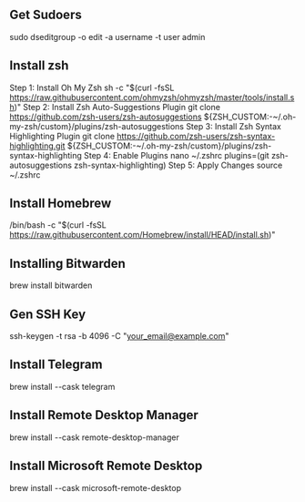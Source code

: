 ## Get Sudoers 
sudo dseditgroup -o edit -a username -t user admin

## Install zsh
Step 1: Install Oh My Zsh
sh -c "$(curl -fsSL https://raw.githubusercontent.com/ohmyzsh/ohmyzsh/master/tools/install.sh)"
Step 2: Install Zsh Auto-Suggestions Plugin
git clone https://github.com/zsh-users/zsh-autosuggestions ${ZSH_CUSTOM:-~/.oh-my-zsh/custom}/plugins/zsh-autosuggestions
Step 3: Install Zsh Syntax Highlighting Plugin
git clone https://github.com/zsh-users/zsh-syntax-highlighting.git ${ZSH_CUSTOM:-~/.oh-my-zsh/custom}/plugins/zsh-syntax-highlighting
Step 4: Enable Plugins
nano ~/.zshrc
plugins=(git zsh-autosuggestions zsh-syntax-highlighting)
Step 5: Apply Changes
source ~/.zshrc


## Install Homebrew
/bin/bash -c "$(curl -fsSL https://raw.githubusercontent.com/Homebrew/install/HEAD/install.sh)"

## Installing Bitwarden
brew install bitwarden

## Gen SSH Key
ssh-keygen -t rsa -b 4096 -C "your_email@example.com"

## Install Telegram
brew install --cask telegram

## Install Remote Desktop Manager
brew install --cask remote-desktop-manager

## Install Microsoft Remote Desktop
brew install --cask microsoft-remote-desktop
